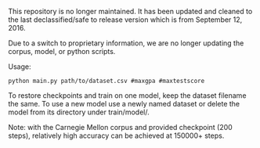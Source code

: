 This repository is no longer maintained. It has been updated and cleaned to the last declassified/safe to release version which is from September 12, 2016.

Due to a switch to proprietary information, we are no longer updating the corpus, model, or python scripts.

Usage:

```python main.py path/to/dataset.csv #maxgpa #maxtestscore```

To restore checkpoints and train on one model, keep the dataset filename the same. To use a new model use a newly named dataset or delete the model from its directory under train/model/.

Note: with the Carnegie Mellon corpus and provided checkpoint (200 steps), relatively high accuracy can be achieved at 150000+ steps.
